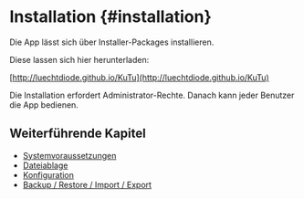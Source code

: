 # Installation {#installation}

Die App lässt sich über Installer-Packages installieren.

Diese lassen sich hier herunterladen:

[http://luechtdiode.github.io/KuTu](http://luechtdiode.github.io/KuTu)

Die Installation erfordert Administrator-Rechte. Danach kann jeder Benutzer die App bedienen.

## Weiterführende Kapitel

* [Systemvoraussetzungen](systemvoraussetzungen.md)
* [Dateiablage](dateiablage.md)
* [Konfiguration](konfiguration.md)
* [Backup / Restore / Import / Export](backup__restore__import__export.md)